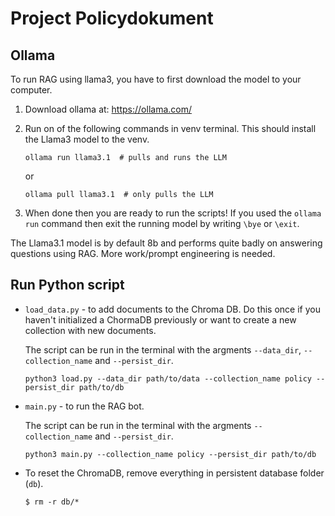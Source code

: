 # Project Policydokument

## Ollama
To run RAG using llama3, you have to first download the model to your computer.
1. Download ollama at: https://ollama.com/
2. Run on of the following commands in venv terminal. This should install the Llama3 model to the venv. 
    ```
    ollama run llama3.1  # pulls and runs the LLM 
    ```
    
    or

    ```
    ollama pull llama3.1  # only pulls the LLM
    ```
3. When done then you are ready to run the scripts! If you used the `ollama run` command then exit the running model by writing `\bye` or `\exit`.

The Llama3.1 model is by default 8b and performs quite badly on answering questions using RAG. More work/prompt engineering is needed.


## Run Python script

- `load_data.py` - to add documents to the Chroma DB. Do this once if you haven't initialized a ChormaDB previously or want to create a new collection with new documents.

    The script can be run in the terminal with the argments `--data_dir`, `--collection_name` and `--persist_dir`.
    ```
    python3 load.py --data_dir path/to/data --collection_name policy --persist_dir path/to/db
    ```

- `main.py` - to run the RAG bot.
    
    The script can be run in the terminal with the argments `--collection_name` and `--persist_dir`.
    ```
    python3 main.py --collection_name policy --persist_dir path/to/db
    ```

- To reset the ChromaDB, remove everything in persistent database folder (`db`).
    ```
    $ rm -r db/*
    ```